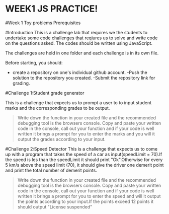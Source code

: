 # WEEK1 JS PRACTICE!

#Week 1 Toy problems Prerequisites


#Introduction
This is a challenge lab that requires we the students to undertake some code challenges that reqiures us to solve and write code on the questions asked.
The codes should be written using JavaScript.

The challenges are held in one folder and each challenge is in its own file.

Before starting, you should:
- create a repository on one's individual github account.
-Push the solution to the repository you created.
-Submit the repository link for grading.


#Challenge 1:Student grade generator

This is a challenge that expects us to prompt a user to to input student marks and the corresponding grades to be output.

>Write down the function in your created file and the recommended debugging tool is the browsers console.
>Copy and paste your written code in the console, call out your function and if your code is well written it  brings a prompt for you to enter the marks and you will it output the grades according to your input.

#Challenge 2:Speed Detector
This is a challenge that expects us to come up with a program that takes the speed of a car as  input(speedLimit = 70).If the speed is les than the speedLimit it should print "Ok".Otherwise for every 5 km/s above the speed limit (70), it should give the driver one demerit point and print the total number of demerit points.

>Write down the function in your created file and the recommended debugging tool is the browsers console.
>Copy and paste your written code in the console, call out your function and if your code is well written it  brings a prompt for you to enter the speed and  will it output the points according to your input.If the points exceed 12 points it should output "License suspended"



